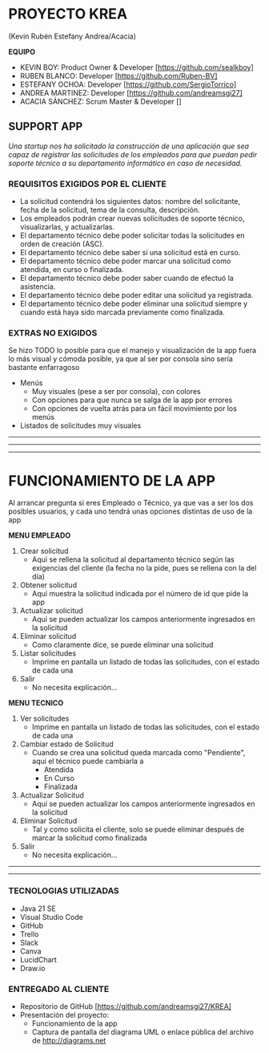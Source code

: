# PROYECTO KREA
(Kevin Rubén Estefany Andrea/Acacia)

**EQUIPO**
- KEVIN BOY: Product Owner & Developer [https://github.com/sealkboy]
- RUBEN BLANCO: Developer [https://github.com/Ruben-BV]
- ESTEFANY OCHOA: Developer [https://github.com/SergioTorrico]
- ANDREA MARTINEZ: Developer [https://github.com/andreamsgi27]
- ACACIA SÁNCHEZ: Scrum Master & Developer []


## SUPPORT APP

*Una startup nos ha solicitado la construcción de una aplicación que sea capaz de registrar las solicitudes de los empleados para que puedan pedir soporte técnico a su departamento informático en caso de necesidad.*

### REQUISITOS EXIGIDOS POR EL CLIENTE

- La solicitud contendrá los siguientes datos: nombre del solicitante, fecha de la solicitud, tema de la consulta, descripción.
- Los empleados podrán crear nuevas solicitudes de soporte técnico, visualizarlas, y actualizarlas.
- El departamento técnico debe poder solicitar todas la solicitudes en orden de creación (ASC).
- El departamento técnico debe saber si una solicitud está en curso.
- El departamento técnico debe poder marcar una solicitud como atendida, en curso o finalizada.
- El departamento técnico debe poder saber cuando de efectuó la asistencia.
- El departamento técnico debe poder editar una solicitud ya registrada.
- El departamento técnico debe poder eliminar una solicitud siempre y cuando está haya sido marcada previamente como finalizada.


### EXTRAS NO EXIGIDOS

Se hizo TODO lo posible para que el manejo y visualización de la app fuera lo más visual y cómoda posible, ya que al ser por consola sino sería bastante enfarragoso

- Menús
    - Muy visuales (pese a ser por consola), con colores
    - Con opciones para que nunca se salga de la app por errores
    - Con opciones de vuelta atrás para un fácil movimiento por los menús
- Listados de solicitudes muy visuales
   
*********************************************************
*********************************************************
*********************************************************    
# FUNCIONAMIENTO DE LA APP

Al arrancar pregunta si eres Empleado o Técnico, ya que vas a ser los dos posibles usuarios, y cada uno tendrá unas opciones distintas de uso de la app

**MENU EMPLEADO**
1. Crear solicitud
    - Aquí se rellena la solicitud al departamento técnico según las exigencias del cliente (la fecha no la pide, pues se rellena con la del día)
2. Obtener solicitud
    - Aquí muestra la solicitud indicada por el número de id que pide la app
3. Actualizar solicitud
    - Aquí se pueden actualizar los campos anteriormente ingresados en la solicitud
4. Eliminar solicitud
    - Como claramente dice, se puede eliminar una solicitud
5. Listar solicitudes
    - Imprime en pantalla un listado de todas las solicitudes, con el estado de cada una
6. Salir
    - No necesita explicación...

**MENU TECNICO**
1. Ver solicitudes
    - Imprime en pantalla un listado de todas las solicitudes, con el estado de cada una
2. Cambiar estado de Solicitud
    - Cuando se crea una solicitud queda marcada como "Pendiente", aquí el técnico puede cambiarla a 
        - Atendida
        - En Curso
        - Finalizada
3. Actualizar Solicitud
    - Aquí se pueden actualizar los campos anteriormente ingresados en la solicitud
4. Eliminar Solicitud
    - Tal y como solicita el cliente, solo se puede eliminar después de marcar la solicitud como finalizada
5. Salir
    - No necesita explicación...

*******************************************
*******************************************

### TECNOLOGIAS UTILIZADAS

- Java 21 SE
- Visual Studio Code
- GitHub
- Trello
- Slack
- Canva
- LucidChart
- Draw.io


### ENTREGADO AL CLIENTE

- Repositorio de GitHub [https://github.com/andreamsgi27/KREA]
- Presentación del proyecto:
  - Funcionamiento de la app
  - Captura de pantalla del diagrama UML o enlace pública del archivo de http://diagrams.net



